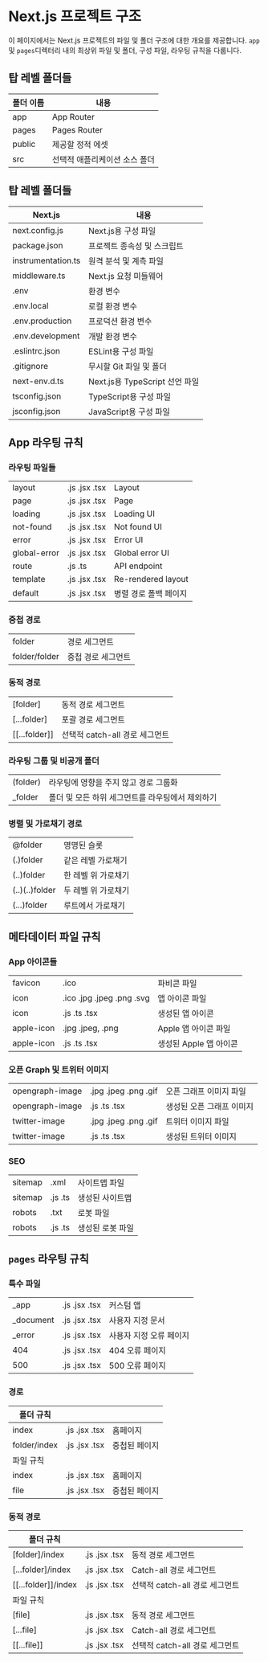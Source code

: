 # Next.js 프로젝트 구조

이 페이지에서는 Next.js 프로젝트의 파일 및 폴더 구조에 대한 개요를 제공합니다.
`app`및 `pages`디렉터리 내의 최상위 파일 및 폴더, 구성 파일, 라우팅 규칙을 다룹니다.

## 탑 레벨 폴더들

| 폴더 이름 | 내용 |
| --- | --- |
| app | App Router |
| pages | Pages Router |
| public | 제공할 정적 에셋 |
| src | 선택적 애플리케이션 소스 폴더 |

## 탑 레벨 폴더들

| Next.js | 내용 |
| --- | --- |
| next.config.js | Next.js용 구성 파일 |
| package.json | 프로젝트 종속성 및 스크립트 |
| instrumentation.ts | 원격 분석 및 계측 파일 |
| middleware.ts | Next.js 요청 미들웨어 |
| .env | 환경 변수 |
| .env.local | 로컬 환경 변수 |
| .env.production | 프로덕션 환경 변수 |
| .env.development | 개발 환경 변수 |
| .eslintrc.json | ESLint용 구성 파일 |
| .gitignore | 무시할 Git 파일 및 폴더 |
| next-env.d.ts | Next.js용 TypeScript 선언 파일 |
| tsconfig.json | TypeScript용 구성 파일 |
| jsconfig.json | JavaScript용 구성 파일 |

## App 라우팅 규칙

### 라우팅 파일들
| | | |
| --- | --- | --- |
| layout | .js .jsx .tsx | Layout |
| page | .js .jsx .tsx | Page |
| loading | .js .jsx .tsx | Loading UI |
| not-found | .js .jsx .tsx | Not found UI |
| error | .js .jsx .tsx | Error UI |
| global-error | .js .jsx .tsx | Global error UI |
| route | .js .ts | API endpoint |
| template | .js .jsx .tsx | Re-rendered layout |
| default | .js .jsx .tsx | 병렬 경로 폴백 페이지 |

### 중첩 경로

|||
| --- | --- |
| folder | 경로 세그먼트 |
| folder/folder | 중첩 경로 세그먼트 |

### 동적 경로

|||
| --- | --- |
| [folder] | 동적 경로 세그먼트 |
| [...folder] | 포괄 경로 세그먼트 |
| [[...folder]] | 선택적 catch-all 경로 세그먼트 |

### 라우팅 그룹 및 비공개 폴더

|||
| --- | --- |
| (folder) | 라우팅에 영향을 주지 않고 경로 그룹화 |
| _folder | 폴더 및 모든 하위 세그먼트를 라우팅에서 제외하기 |

### 병렬 및 가로채기 경로

|||
| --- | --- |
| @folder | 명명된 슬롯 |
| (.)folder | 같은 레벨 가로채기 |
| (..)folder | 한 레벨 위 가로채기 |
| (..)(..)folder | 두 레벨 위 가로채기 |
| (...)folder | 루트에서 가로채기 |

## 메타데이터 파일 규칙

### App 아이콘들

||||
| --- | --- | --- |
| favicon | .ico | 파비콘 파일 |
| icon | .ico .jpg .jpeg .png .svg | 앱 아이콘 파일 |
| icon | .js .ts .tsx | 생성된 앱 아이콘 |
| apple-icon | .jpg .jpeg, .png | Apple 앱 아이콘 파일 |
| apple-icon | .js .ts .tsx | 생성된 Apple 앱 아이콘 |

### 오픈 Graph 및 트위터 이미지

|  |  |  |
| --- | --- | --- |
| opengraph-image | .jpg .jpeg .png .gif | 오픈 그래프 이미지 파일 |
| opengraph-image | .js .ts .tsx | 생성된 오픈 그래프 이미지 |
| twitter-image | .jpg .jpeg .png .gif | 트위터 이미지 파일 |
| twitter-image | .js .ts .tsx | 생성된 트위터 이미지 |

### SEO

||||
| --- | --- | --- |
| sitemap | .xml | 사이트맵 파일 |
| sitemap | .js .ts | 생성된 사이트맵 |
| robots | .txt | 로봇 파일 |
| robots | .js .ts | 생성된 로봇 파일 |

## `pages` 라우팅 규칙

### 특수 파일

|  |  |  |
| --- | --- | --- |
| _app | .js .jsx .tsx | 커스텀 앱 |
| _document | .js .jsx .tsx | 사용자 지정 문서 |
| _error | .js .jsx .tsx | 사용자 지정 오류 페이지 |
| 404 | .js .jsx .tsx | 404 오류 페이지 |
| 500 | .js .jsx .tsx | 500 오류 페이지 |

### **경로**

| 폴더 규칙 |  |  |
| --- | --- | --- |
| index | .js .jsx .tsx | 홈페이지 |
| folder/index | .js .jsx .tsx | 중첩된 페이지 |
| 파일 규칙 |  |  |
| index | .js .jsx .tsx | 홈페이지 |
| file | .js .jsx .tsx | 중첩된 페이지 |

### **동적 경로**

| 폴더 규칙 |  |  |
| --- | --- | --- |
| [folder]/index | .js .jsx .tsx | 동적 경로 세그먼트 |
| [...folder]/index | .js .jsx .tsx | Catch-all 경로 세그먼트 |
| [[...folder]]/index | .js .jsx .tsx | 선택적 catch-all 경로 세그먼트 |
| 파일 규칙 |  |  |
| [file] | .js .jsx .tsx | 동적 경로 세그먼트 |
| [...file] | .js .jsx .tsx | Catch-all 경로 세그먼트 |
| [[...file]] | .js .jsx .tsx | 선택적 catch-all 경로 세그먼트 |
